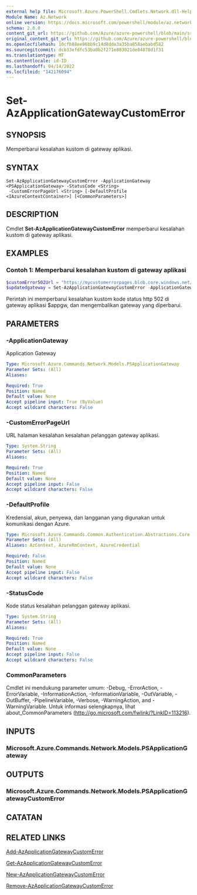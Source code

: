 ```yaml
---
external help file: Microsoft.Azure.PowerShell.Cmdlets.Network.dll-Help.xml
Module Name: Az.Network
online version: https://docs.microsoft.com/powershell/module/az.network/set-azapplicationgatewaycustomerror
schema: 2.0.0
content_git_url: https://github.com/Azure/azure-powershell/blob/main/src/Network/Network/help/Set-AzApplicationGatewayCustomError.md
original_content_git_url: https://github.com/Azure/azure-powershell/blob/main/src/Network/Network/help/Set-AzApplicationGatewayCustomError.md
ms.openlocfilehash: 10cfb88ee96bb9c14d8dde3a35ba858aebabd582
ms.sourcegitcommit: dcb33efdfc53ba0b2f271e883021de84878d1f31
ms.translationtype: MT
ms.contentlocale: id-ID
ms.lasthandoff: 04/14/2022
ms.locfileid: "142176094"
---
```

# Set-AzApplicationGatewayCustomError

## SYNOPSIS
Memperbarui kesalahan kustom di gateway aplikasi.

## SYNTAX

```
Set-AzApplicationGatewayCustomError -ApplicationGateway <PSApplicationGateway> -StatusCode <String>
 -CustomErrorPageUrl <String> [-DefaultProfile <IAzureContextContainer>] [<CommonParameters>]
```

## DESCRIPTION
Cmdlet **Set-AzApplicationGatewayCustomError** memperbarui kesalahan kustom di gateway aplikasi.

## EXAMPLES

### Contoh 1: Memperbarui kesalahan kustom di gateway aplikasi
```powershell
$customError502Url = "https://mycustomerrorpages.blob.core.windows.net/errorpages/502.htm"
$updatedgateway = Set-AzApplicationGatewayCustomError -ApplicationGateway $appgw -StatusCode HttpStatus502 -CustomErrorPageUrl $customError502Url
```

Perintah ini memperbarui kesalahan kustom kode status http 502 di gateway aplikasi $appgw, dan mengembalikan gateway yang diperbarui.

## PARAMETERS

### -ApplicationGateway
Application Gateway

```yaml
Type: Microsoft.Azure.Commands.Network.Models.PSApplicationGateway
Parameter Sets: (All)
Aliases:

Required: True
Position: Named
Default value: None
Accept pipeline input: True (ByValue)
Accept wildcard characters: False
```

### -CustomErrorPageUrl
URL halaman kesalahan kesalahan pelanggan gateway aplikasi.

```yaml
Type: System.String
Parameter Sets: (All)
Aliases:

Required: True
Position: Named
Default value: None
Accept pipeline input: False
Accept wildcard characters: False
```

### -DefaultProfile
Kredensial, akun, penyewa, dan langganan yang digunakan untuk komunikasi dengan Azure.

```yaml
Type: Microsoft.Azure.Commands.Common.Authentication.Abstractions.Core.IAzureContextContainer
Parameter Sets: (All)
Aliases: AzContext, AzureRmContext, AzureCredential

Required: False
Position: Named
Default value: None
Accept pipeline input: False
Accept wildcard characters: False
```

### -StatusCode
Kode status kesalahan pelanggan gateway aplikasi.

```yaml
Type: System.String
Parameter Sets: (All)
Aliases:

Required: True
Position: Named
Default value: None
Accept pipeline input: False
Accept wildcard characters: False
```

### CommonParameters
Cmdlet ini mendukung parameter umum: -Debug, -ErrorAction, -ErrorVariable, -InformationAction, -InformationVariable, -OutVariable, -OutBuffer, -PipelineVariable, -Verbose, -WarningAction, and -WarningVariable. Untuk informasi selengkapnya, lihat about_CommonParameters (http://go.microsoft.com/fwlink/?LinkID=113216).

## INPUTS

### Microsoft.Azure.Commands.Network.Models.PSApplicationGateway

## OUTPUTS

### Microsoft.Azure.Commands.Network.Models.PSApplicationGatewayCustomError

## CATATAN

## RELATED LINKS

[Add-AzApplicationGatewayCustomError](./Add-AzApplicationGatewayCustomError.md)

[Get-AzApplicationGatewayCustomError](./Get-AzApplicationGatewayCustomError.md)

[New-AzApplicationGatewayCustomError](./New-AzApplicationGatewayCustomError.md)

[Remove-AzApplicationGatewayCustomError](./Remove-AzApplicationGatewayCustomError.md)
